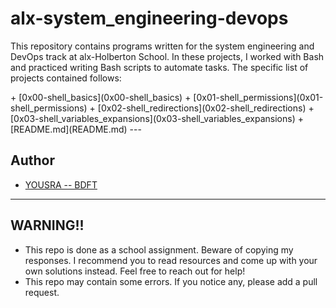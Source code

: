 # alx-system_engineering-devops

<p>This repository contains programs written for the system engineering and DevOps track at alx-Holberton School. In these projects, I worked with Bash and practiced writing Bash scripts to automate tasks. The specific list of projects contained follows: </p>
+ [0x00-shell_basics](0x00-shell_basics) 
+ [0x01-shell_permissions](0x01-shell_permissions)
+ [0x02-shell_redirections](0x02-shell_redirections)
+ [0x03-shell_variables_expansions](0x03-shell_variables_expansions)
+ [README.md](README.md)
---

## Author 
+ [YOUSRA -- BDFT](https://linktr.ee/bdftyousra)

---

## WARNING!!
- This repo is done as a school assignment. Beware of copying my responses. I recommend you  to read resources and come up with your own solutions instead. Feel free to reach out for help!
- This repo may contain some errors. If you notice any, please add a pull request.
